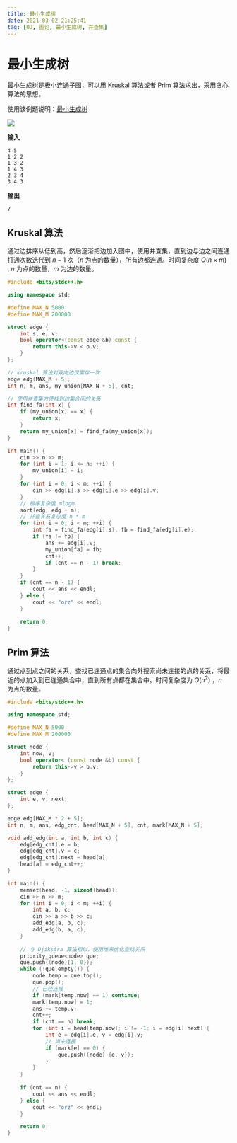 ```yaml
---
title: 最小生成树
date: 2021-03-02 21:25:41
tag: [OJ, 图论, 最小生成树, 并查集]
---
```




# 最小生成树

最小生成树是极小连通子图，可以用 Kruskal 算法或者 Prim 算法求出，采用贪心算法的思想。

使用该例题说明：[最小生成树](https://www.luogu.com.cn/problem/P3366)

![](https://hauk-blog.oss-cn-hangzhou.aliyuncs.com/blogimage-20210302195909075.png)

**输入**

```
4 5
1 2 2
1 3 2
1 4 3
2 3 4
3 4 3
```

**输出**

```
7
```

## Kruskal 算法

通过边排序从低到高，然后逐渐把边加入图中，使用并查集，直到边与边之间连通打通次数迭代到 $n - 1$ 次（$n$ 为点的数量），所有边都连通。时间复杂度 $O(n \times m)$ , $n$ 为点的数量，$m$ 为边的数量。

```cpp
#include <bits/stdc++.h>

using namespace std;

#define MAX_N 5000
#define MAX_M 200000

struct edge {
    int s, e, v;
    bool operator<(const edge &b) const {
        return this->v < b.v;
    }
};

// kruskal 算法对双向边仅需存一次
edge edg[MAX_M + 5];
int n, m, ans, my_union[MAX_N + 5], cnt;

// 使用并查集方便找到边集合间的关系
int find_fa(int x) {
    if (my_union[x] == x) {
        return x;
    }
    return my_union[x] = find_fa(my_union[x]);
}

int main() {
    cin >> n >> m;
    for (int i = 1; i <= n; ++i) {
        my_union[i] = i;
    }
    for (int i = 0; i < m; ++i) {
        cin >> edg[i].s >> edg[i].e >> edg[i].v;
    }
    // 排序复杂度 mlogm
    sort(edg, edg + m);
    // 并查关系复杂度 n * m
    for (int i = 0; i < m; ++i) {
        int fa = find_fa(edg[i].s), fb = find_fa(edg[i].e);
        if (fa != fb) {
            ans += edg[i].v;
            my_union[fa] = fb;
            cnt++;
            if (cnt == n - 1) break;
        }
    }
    if (cnt == n - 1) {
        cout << ans << endl;
    } else {
        cout << "orz" << endl;
    }
    
    return 0;
}

```

## Prim 算法

通过点到点之间的关系，查找已连通点的集合向外搜索尚未连接的点的关系，将最近的点加入到已连通集合中，直到所有点都在集合中。时间复杂度为 $O(n^2)$ ，$n$ 为点的数量。

```cpp
#include <bits/stdc++.h>

using namespace std;

#define MAX_N 5000
#define MAX_M 200000

struct node {
    int now, v;
    bool operator< (const node &b) const {
        return this->v > b.v;
    }
};

struct edge {
    int e, v, next;
};

edge edg[MAX_M * 2 + 5];
int n, m, ans, edg_cnt, head[MAX_N + 5], cnt, mark[MAX_N + 5];

void add_edg(int a, int b, int c) {
    edg[edg_cnt].e = b;
    edg[edg_cnt].v = c;
    edg[edg_cnt].next = head[a];
    head[a] = edg_cnt++;
}

int main() {
    memset(head, -1, sizeof(head));
    cin >> n >> m;
    for (int i = 0; i < m; ++i) {
        int a, b, c;
        cin >> a >> b >> c;
        add_edg(a, b, c);
        add_edg(b, a, c);
    }
	
    // 与 Djikstra 算法相似，使用堆来优化查找关系
    priority_queue<node> que;
    que.push((node){1, 0});
    while (!que.empty()) {
        node temp = que.top();
        que.pop();
        // 已经连接
        if (mark[temp.now] == 1) continue;
        mark[temp.now] = 1;
        ans += temp.v;
        cnt++;
        if (cnt == n) break;
        for (int i = head[temp.now]; i != -1; i = edg[i].next) {
            int e = edg[i].e, v = edg[i].v;
            // 尚未连接
            if (mark[e] == 0) {
                que.push((node) {e, v});
            }
        }
    }
    
    if (cnt == n) {
        cout << ans << endl;
    } else {
        cout << "orz" << endl;
    }

    return 0;
}
```



